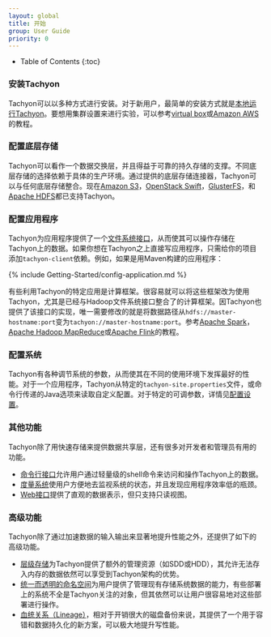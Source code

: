 ```yaml
---
layout: global
title: 开始
group: User Guide
priority: 0
---
```


* Table of Contents
{:toc}

### 安装Tachyon

Tachyon可以以多种方式进行安装。对于新用户，最简单的安装方式就是[本地运行Tachyon](Running-Tachyon-Locally.html)。要想用集群设置来进行实验，可以参考[virtual box](Running-Tachyon-on-Virtual-Box.html)或[Amazon AWS](Running-Tachyon-on-EC2.html)的教程。

### 配置底层存储

Tachyon可以看作一个数据交换层，并且得益于可靠的持久存储的支撑。不同底层存储的选择依赖于具体的生产环境。通过提供的底层存储连接器，Tachyon可以与任何底层存储整合。现在[Amazon S3](Configuring-Tachyon-with-S3.html)，[OpenStack Swift](Configuring-Tachyon-with-Swift.html)，[GlusterFS](Configuring-Tachyon-with-GlusterFS.html)，和[Apache HDFS](Configuring-Tachyon-with-HDFS.html)都已支持Tachyon。

### 配置应用程序

Tachyon为应用程序提供了一个[文件系统接口](File-System-API.html)，从而使其可以操作存储在Tachyon上的数据。如果你想在Tachyon之上直接写应用程序，只需给你的项目添加`tachyon-client`依赖。例如，如果是用Maven构建的应用程序：

{% include Getting-Started/config-application.md %}

有些利用Tachyon的特定应用是计算框架。很容易就可以将这些框架改为使用Tachyon，尤其是已经与Hadoop文件系统接口整合了的计算框架。因Tachyon也提供了该接口的实现，唯一需要修改的就是将数据路径从`hdfs://master-hostname:port`变为`tachyon://master-hostname:port`。参考[Apache Spark](Running-Spark-on-Tachyon.html)，[Apache Hadoop MapReduce](Running-Hadoop-MapReduce-on-Tachyon.html)或[Apache Flink](Running-Flink-on-Tachyon.html)的教程。

### 配置系统

Tachyon有各种调节系统的参数，从而使其在不同的使用环境下发挥最好的性能。对于一个应用程序，Tachyon从特定的`tachyon-site.properties`文件，或命令行传递的Java选项来读取自定义配置。对于特定的可调参数，详情见[配置设置](Configuration-Settings.html)。

### 其他功能

Tachyon除了用快速存储来提供数据共享层，还有很多对开发者和管理员有用的功能。

* [命令行接口](Command-Line-Interface.html)允许用户通过轻量级的shell命令来访问和操作Tachyon上的数据。
* [度量系统](Metrics-System.html)使用户方便地去监视系统的状态，并且发现应用程序效率低的瓶颈。
* [Web接口](Web-Interface.html)提供了直观的数据表示，但只支持只读视图。

### 高级功能

Tachyon除了通过加速数据的输入输出来显著地提升性能之外，还提供了如下的高级功能。

* [层级存储](Tiered-Storage-on-Tachyon.html)为Tachyon提供了额外的管理资源（如SDD或HDD），其允许无法存入内存的数据依然可以享受到Tachyon架构的优势。
* [统一而透明的命名空间](Unified-and-Transparent-Namespace.html)为用户提供了管理现有存储系统数据的能力，有些部署上的系统不全是Tachyon关注的对象，但其依然可以让用户很容易地对这些部署进行操作。
* [血统关系（Lineage）](Lineage-API.html)，相对于开销很大的磁盘备份来说，其提供了一个用于容错和数据持久化的新方案，可以极大地提升写性能。

